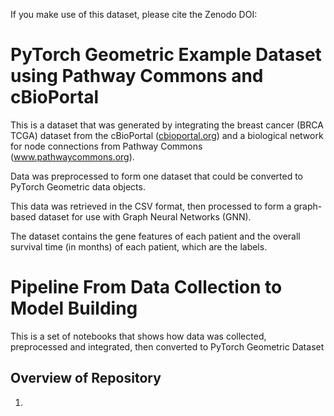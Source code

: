 If you make use of this dataset, please cite the Zenodo DOI: 

# PyTorch Geometric Example Dataset using Pathway Commons and cBioPortal

This is a dataset that was generated by integrating the breast cancer (BRCA TCGA) dataset from the cBioPortal ([cbioportal.org](https://www.cbioportal.org/)) and a biological network for node connections from Pathway Commons (www.pathwaycommons.org).
      
Data was preprocessed to form one dataset that could be converted to PyTorch Geometric data objects.

This data was retrieved in the CSV format, then processed to form a graph-based dataset for use with Graph Neural Networks (GNN).

The dataset contains the gene features of each patient and the overall survival time (in months) of each patient, which are the labels.

#  Pipeline From Data Collection to Model Building

This is a set of notebooks that shows how data was collected, preprocessed and integrated, then converted to PyTorch Geometric Dataset

## Overview of Repository
1. 

